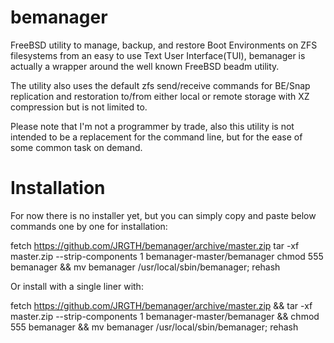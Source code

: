 bemanager
=========

FreeBSD utility to manage, backup, and restore Boot Environments on ZFS filesystems from an easy to use Text User Interface(TUI), bemanager is actually a wrapper around the well known FreeBSD beadm utility.

The utility also uses the default zfs send/receive commands for BE/Snap replication and restoration to/from either local or remote storage with XZ compression but is not limited to.

Please note that I'm not a programmer by trade, also this utility is not intended to be a replacement for the command line, but for the ease of some common task on demand.


Installation
============

For now there is no installer yet, but you can simply copy and paste below commands one by one for installation:

fetch https://github.com/JRGTH/bemanager/archive/master.zip
tar -xf master.zip --strip-components 1 bemanager-master/bemanager
chmod 555 bemanager && mv bemanager /usr/local/sbin/bemanager; rehash

Or install with a single liner with:

fetch https://github.com/JRGTH/bemanager/archive/master.zip && tar -xf master.zip --strip-components 1 bemanager-master/bemanager && chmod 555 bemanager && mv bemanager /usr/local/sbin/bemanager; rehash
